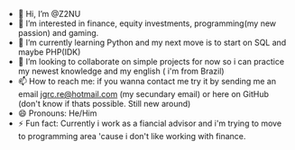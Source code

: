 - 👋 Hi, I’m @Z2NU
- 👀 I’m interested in finance, equity investments, programming(my new passion) and gaming.
- 🌱 I’m currently learning Python and my next move is to start on SQL and maybe PHP(IDK)
- 💞️ I’m looking to collaborate on simple projects for now so i can practice my newest knowledge and my english ( i'm from Brazil)
- 📫 How to reach me: if you wanna contact me try it by sending me an email jgrc.re@hotmail.com (my secundary email) or here on GitHub (don't know if thats possible. Still new around)
- 😄 Pronouns: He/Him
- ⚡ Fun fact: Currently i work as a fiancial advisor and i'm trying to move to programming area 'cause i don't like working with finance.

<!---
Z2NU/Z2NU is a ✨ special ✨ repository because its `README.md` (this file) appears on your GitHub profile.
You can click the Preview link to take a look at your changes.
--->
